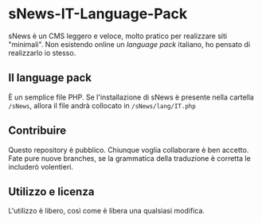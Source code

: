 # sNews-IT-Language-Pack

sNews è un CMS leggero e veloce, molto pratico per realizzare siti "minimali". Non esistendo online un _language pack_ italiano, ho pensato di realizzarlo io stesso.

## Il language pack
È un semplice file PHP. Se l'installazione di sNews è presente nella cartella ```/sNews```, allora il file andrà collocato in ```/sNews/lang/IT.php```

## Contribuire
Questo repository è pubblico. Chiunque voglia collaborare è ben accetto. Fate pure nuove branches, se la grammatica della traduzione è corretta le includerò volentieri.

## Utilizzo e licenza
L'utilizzo è libero, così come è libera una qualsiasi modifica.
